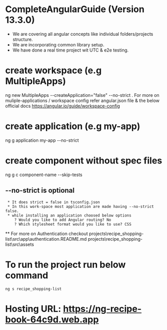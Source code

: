 # CompleteAngularGuide (Version 13.3.0)
  * We are covering all angular concepts like individual folders/projects structure. 
  * We are incorporating common library setup.   
  * We have done a real time project wit UTC & e2e testing.
# create workspace (e.g MultipleApps)
  ng new MultipleApps --createApplication="false" --no-strict
  . For more on muliple-applications / workspace config refer angular.json file & the below 
    official docs
    https://angular.io/guide/workspace-config
# create application (e.g my-app)
  ng g application my-app --no-strict
# create component without spec files 
  ng g c component-name --skip-tests
  ## --no-strict is optional
     * It does strict = false in tsconfig.json
     * In this work-space most application are made having --no-strict false.
     * while installing an application choosed below options
        ? Would you like to add Angular routing? No
        ? Which stylesheet format would you like to use? CSS

** For more on Authentication checkout 
   projects\recipe_shopping-list\src\app\authentication.README.md
   projects\recipe_shopping-list\src\assets
# To run the project run below command 
    ng s recipe_shopping-list

# Hosting URL: https://ng-recipe-book-64c9d.web.app